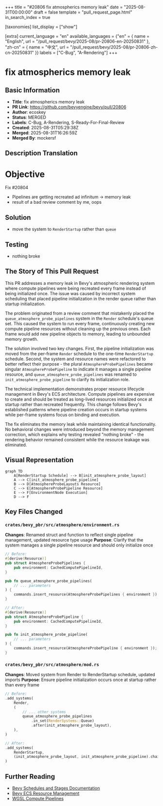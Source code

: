 +++
title = "#20806 fix atmospherics memory leak"
date = "2025-08-31T00:00:00"
draft = false
template = "pull_request_page.html"
in_search_index = true

[taxonomies]
list_display = ["show"]

[extra]
current_language = "en"
available_languages = {"en" = { name = "English", url = "/pull_request/bevy/2025-08/pr-20806-en-20250831" }, "zh-cn" = { name = "中文", url = "/pull_request/bevy/2025-08/pr-20806-zh-cn-20250831" }}
labels = ["C-Bug", "A-Rendering"]
+++

# fix atmospherics memory leak

## Basic Information
- **Title**: fix atmospherics memory leak
- **PR Link**: https://github.com/bevyengine/bevy/pull/20806
- **Author**: ecoskey
- **Status**: MERGED
- **Labels**: C-Bug, A-Rendering, S-Ready-For-Final-Review
- **Created**: 2025-08-31T05:29:38Z
- **Merged**: 2025-08-31T16:26:59Z
- **Merged By**: mockersf

## Description Translation
# Objective

Fix #20804

- Pipelines are getting recreated ad infinitum -> memory leak
- result of a bad review comment by me, oops

## Solution

- move the system to `RenderStartup` rather than `queue`

## Testing

- nothing broke

## The Story of This Pull Request

This PR addresses a memory leak in Bevy's atmospheric rendering system where compute pipelines were being recreated every frame instead of being initialized once. The issue was caused by incorrect system scheduling that placed pipeline initialization in the render queue rather than startup initialization.

The problem originated from a review comment that mistakenly placed the `queue_atmosphere_probe_pipelines` system in the `Render` schedule's queue set. This caused the system to run every frame, continuously creating new compute pipeline resources without cleaning up the previous ones. Each frame would add new pipeline objects to memory, leading to unbounded memory growth.

The solution involved two key changes. First, the pipeline initialization was moved from the per-frame `Render` schedule to the one-time `RenderStartup` schedule. Second, the system and resource names were refactored to better reflect their purpose - the plural `AtmosphereProbePipelines` became singular `AtmosphereProbePipeline` to indicate it manages a single pipeline resource, and `queue_atmosphere_probe_pipelines` was renamed to `init_atmosphere_probe_pipeline` to clarify its initialization role.

The technical implementation demonstrates proper resource lifecycle management in Bevy's ECS architecture. Compute pipelines are expensive to create and should be treated as long-lived resources initialized once at startup rather than recreated frequently. This change follows Bevy's established patterns where pipeline creation occurs in startup systems while per-frame systems focus on binding and execution.

The fix eliminates the memory leak while maintaining identical functionality. No behavioral changes were introduced beyond the memory management correction, which explains why testing revealed "nothing broke" - the rendering behavior remained consistent while the resource leakage was eliminated.

## Visual Representation

```mermaid
graph TD
    A[RenderStartup Schedule] --> B[init_atmosphere_probe_layout]
    A --> C[init_atmosphere_probe_pipeline]
    B --> D[AtmosphereProbeLayouts Resource]
    C --> E[AtmosphereProbePipeline Resource]
    E --> F[EnvironmentNode Execution]
    D --> F
```

## Key Files Changed

### `crates/bevy_pbr/src/atmosphere/environment.rs`
**Changes**: Renamed struct and function to reflect single pipeline management, updated resource type usage
**Purpose**: Clarify that the system manages a single pipeline resource and should only initialize once

```rust
// Before:
#[derive(Resource)]
pub struct AtmosphereProbePipelines {
    pub environment: CachedComputePipelineId,
}

pub fn queue_atmosphere_probe_pipelines(
    // ... parameters
) {
    commands.insert_resource(AtmosphereProbePipelines { environment });
}

// After:
#[derive(Resource)]
pub struct AtmosphereProbePipeline {
    pub environment: CachedComputePipelineId,
}

pub fn init_atmosphere_probe_pipeline(
    // ... parameters
) {
    commands.insert_resource(AtmosphereProbePipeline { environment });
}
```

### `crates/bevy_pbr/src/atmosphere/mod.rs`
**Changes**: Moved system from Render to RenderStartup schedule, updated imports
**Purpose**: Ensure pipeline initialization occurs once at startup rather than every frame

```rust
// Before:
.add_systems(
    Render,
    (
        // ... other systems
        queue_atmosphere_probe_pipelines
            .in_set(RenderSystems::Queue)
            .after(init_atmosphere_probe_layout),
    ),
)

// After:
.add_systems(
    RenderStartup,
    (init_atmosphere_probe_layout, init_atmosphere_probe_pipeline).chain(),
)
```

## Further Reading

- [Bevy Schedules and Stages Documentation](https://bevyengine.org/learn/book/getting-started/schedules/)
- [Bevy ECS Resource Management](https://bevyengine.org/learn/book/getting-started/resources/)
- [WGSL Compute Pipelines](https://gpuweb.github.io/gpuweb/#compute-pipeline)